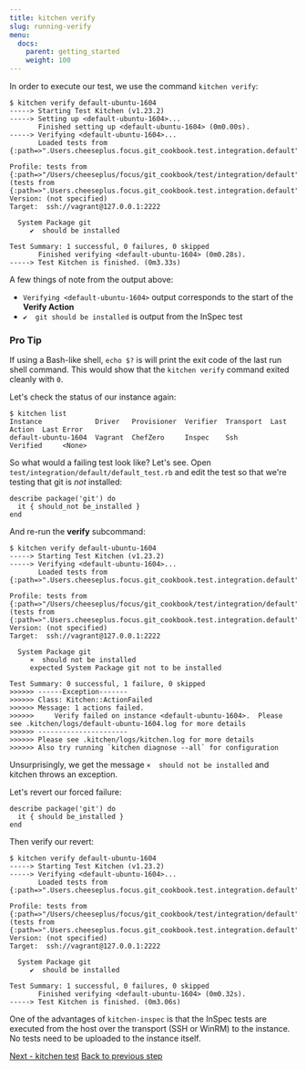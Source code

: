 ```yaml
---
title: kitchen verify
slug: running-verify
menu:
  docs:
    parent: getting_started
    weight: 100
---
```


In order to execute our test, we use the command `kitchen verify`:

~~~
$ kitchen verify default-ubuntu-1604
-----> Starting Test Kitchen (v1.23.2)
-----> Setting up <default-ubuntu-1604>...
       Finished setting up <default-ubuntu-1604> (0m0.00s).
-----> Verifying <default-ubuntu-1604>...
       Loaded tests from {:path=>".Users.cheeseplus.focus.git_cookbook.test.integration.default"}

Profile: tests from {:path=>"/Users/cheeseplus/focus/git_cookbook/test/integration/default"} (tests from {:path=>".Users.cheeseplus.focus.git_cookbook.test.integration.default"})
Version: (not specified)
Target:  ssh://vagrant@127.0.0.1:2222

  System Package git
     ✔  should be installed

Test Summary: 1 successful, 0 failures, 0 skipped
       Finished verifying <default-ubuntu-1604> (0m0.28s).
-----> Test Kitchen is finished. (0m3.33s)
~~~

A few things of note from the output above:

* `Verifying <default-ubuntu-1604>` output corresponds to the start of the **Verify Action**
* `✔  git should be installed` is output from the InSpec test


<div class="callout">
<h3 class="callout--title">Pro Tip</h3>
If using a Bash-like shell, <code>echo $?</code> is will print the exit code of the last run shell command. This would show that the <code>kitchen verify</code> command exited cleanly with <code>0</code>.
</div>

Let's check the status of our instance again:

~~~
$ kitchen list
Instance             Driver   Provisioner  Verifier  Transport  Last Action  Last Error
default-ubuntu-1604  Vagrant  ChefZero     Inspec    Ssh        Verified     <None>
~~~

So what would a failing test look like? Let's see. Open `test/integration/default/default_test.rb` and edit the test so that we're testing that git is _not_ installed:

~~~
describe package('git') do
  it { should_not be_installed }
end
~~~

And re-run the **verify** subcommand:

~~~
$ kitchen verify default-ubuntu-1604
-----> Starting Test Kitchen (v1.23.2)
-----> Verifying <default-ubuntu-1604>...
       Loaded tests from {:path=>".Users.cheeseplus.focus.git_cookbook.test.integration.default"}

Profile: tests from {:path=>"/Users/cheeseplus/focus/git_cookbook/test/integration/default"} (tests from {:path=>".Users.cheeseplus.focus.git_cookbook.test.integration.default"})
Version: (not specified)
Target:  ssh://vagrant@127.0.0.1:2222

  System Package git
     ×  should not be installed
     expected System Package git not to be installed

Test Summary: 0 successful, 1 failure, 0 skipped
>>>>>> ------Exception-------
>>>>>> Class: Kitchen::ActionFailed
>>>>>> Message: 1 actions failed.
>>>>>>     Verify failed on instance <default-ubuntu-1604>.  Please see .kitchen/logs/default-ubuntu-1604.log for more details
>>>>>> ----------------------
>>>>>> Please see .kitchen/logs/kitchen.log for more details
>>>>>> Also try running `kitchen diagnose --all` for configuration
~~~

Unsurprisingly, we get the message `×  should not be installed` and kitchen throws an exception.

Let's revert our forced failure:

~~~
describe package('git') do
  it { should be_installed }
end
~~~

Then verify our revert:

~~~
$ kitchen verify default-ubuntu-1604
-----> Starting Test Kitchen (v1.23.2)
-----> Verifying <default-ubuntu-1604>...
       Loaded tests from {:path=>".Users.cheeseplus.focus.git_cookbook.test.integration.default"}

Profile: tests from {:path=>"/Users/cheeseplus/focus/git_cookbook/test/integration/default"} (tests from {:path=>".Users.cheeseplus.focus.git_cookbook.test.integration.default"})
Version: (not specified)
Target:  ssh://vagrant@127.0.0.1:2222

  System Package git
     ✔  should be installed

Test Summary: 1 successful, 0 failures, 0 skipped
       Finished verifying <default-ubuntu-1604> (0m0.32s).
-----> Test Kitchen is finished. (0m3.06s)
~~~

One of the advantages of `kitchen-inspec` is that the InSpec tests are executed from the host over the transport (SSH or WinRM) to the instance. No tests need to be uploaded to the instance itself.

<div class="sidebar--footer">
<a class="button primary-cta" href="/docs/getting-started/running-test">Next - kitchen test</a>
<a class="sidebar--footer--back" href="/docs/getting-started/writing-test">Back to previous step</a>
</div>
